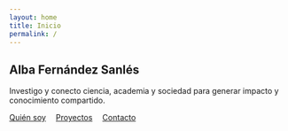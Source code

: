 ```yaml
---
layout: home
title: Inicio
permalink: /
---
```


<section class="hero">
  <h1>Alba Fernández Sanlés</h1>
  <p>Investigo y conecto ciencia, academia y sociedad para generar impacto y conocimiento compartido.</p>
  <p>
    <a href="/about/" style="margin-right: 1em;">Quién soy</a>
    <a href="/projects/" style="margin-right: 1em;">Proyectos</a>
    <a href="/contact/">Contacto</a>
  </p>
</section>
